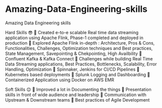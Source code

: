 # Amazing-Data-Engineering-skills
Amazing Data Engineering skills


Hard Skills 😎
📌 Created e-to-e scalable Real time data streaming application using Apache Flink, Phase-1 completed and deployed in production
📌 Explored Apache Flink in-depth : Architecture, Pros & Cons, Functionalities, Challenges, Optimization techniques and Best practices, State Management, Savepointing & Chekpointing, High Availbility
📌 Confluent Kafka & Kafka Connect
📌 Challenges while building Real Time Data Streaming applications, Best Practices, Bottlenecks, Scalability, Error Handling, Optimization
📌 Spinnaker, Jenkins for CI/CD Pipelines
📌 Kubernetes based deployments
📌 Splunk Logging and Dashboarding
📌 Containerized Application using Docker on AWS EMR

Soft Skills 😌
📌 Improved a lot in Documenting the things
📌 Presentation skills in front of wide audience and leadership
📌 Communication with Upstream & Downstream teams
📌 Best practices of Agile Development
